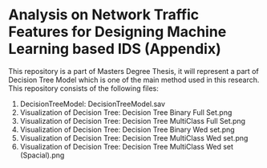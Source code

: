 # Analysis on Network Traffic Features for Designing Machine Learning based IDS (Appendix) 
This repository is a part of Masters Degree Thesis, it will represent a part of Decision Tree Model which is one of the main method used in this research. This repository consists
of the following files: 

1. DecisionTreeModel: DecisionTreeModel.sav 
2. Visualization of Decision Tree: Decision Tree Binary Full Set.png
3. Visualization of Decision Tree: Decision Tree MultiClass Full Set.png
4. Visualization of Decision Tree: Decision Tree Binary Wed set.png
5. Visualization of Decision Tree: Decision Tree MultiClass Wed set.png
6. Visualization of Decision Tree: Decision Tree MultiClass Wed set (Spacial).png
